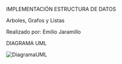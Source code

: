 IMPLEMENTACIÓN ESTRUCTURA DE DATOS


Arboles, Grafos y Listas


Realizado por: Emilio Jaramillo


DIAGRAMA UML


![DiagramaUML](https://github.com/emilioj04/EstructuraDatos/assets/166522792/47a90c4b-6099-4fe5-8ee3-4d353ab7abc4)

